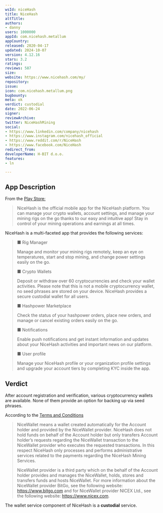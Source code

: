 ```yaml
---
wsId: niceHash
title: NiceHash
altTitle: 
authors:
- danny
users: 1000000
appId: com.nicehash.metallum
appCountry: 
released: 2020-04-17
updated: 2024-10-07
version: 4.12.16
stars: 3.2
ratings: 
reviews: 587
size: 
website: https://www.nicehash.com/my/
repository: 
issue: 
icon: com.nicehash.metallum.png
bugbounty: 
meta: ok
verdict: custodial
date: 2022-06-24
signer: 
reviewArchive: 
twitter: NiceHashMining
social:
- https://www.linkedin.com/company/nicehash
- https://www.instagram.com/nicehash_official
- https://www.reddit.com/r/NiceHash
- https://www.facebook.com/NiceHash
redirect_from: 
developerName: H-BIT d.o.o.
features:
- ln

---
```


## App Description

From the [Play Store:](https://play.google.com/store/apps/details?id=com.nicehash.metallum)

> NiceHash is the official mobile app for the NiceHash platform. You can manage your crypto wallets, account settings, and manage your mining rigs on the go thanks to our easy and intuitive app! Stay in control of your mining operations and earnings at all times.

NiceHash is a multi-faceted app that provides the following services:

> ■ Rig Manager
>
> Manage and monitor your mining rigs remotely, keep an eye on temperatures, start and stop mining, and change power settings easily on the go.
>
> ■ Crypto Wallets
>
> Deposit or withdraw over 60 cryptocurrencies and check your wallet activities. Please note that this is not a mobile cryptocurrency wallet, no seed phrases are stored on your device. NiceHash provides a secure custodial wallet for all users.
>
> ■ Hashpower Marketplace
>
> Check the status of your hashpower orders, place new orders, and manage or cancel existing orders easily on the go.
>
> ■ Notifications
>
> Enable push notifications and get instant information and updates about your NiceHash activities and important news on our platform.
>
> ■ User profile
>
> Manage your NiceHash profile or your organization profile settings and upgrade your account tiers by completing KYC inside the app.

## Verdict

After account registration and verification, various cryptocurrency wallets are available. None of them provide an option for backing up via seed phrases. 

According to the [Terms and Conditions](https://www.nicehash.com/legal-privacy/terms)

> NiceWallet means a wallet created automatically for the Account holder and provided by the NiceWallet provider. NiceHash does not hold funds on behalf of the Account holder but only transfers Account holder’s requests regarding the NiceWallet transaction to the NiceWallet provider who executes the requested transactions. In this respect NiceHash only processes and performs administrative services related to the payments regarding the NiceHash Mining Services. 
>
> NiceWallet provider is a third party which on the behalf of the Account holder provides and manages the NiceWallet, holds, stores and transfers funds and hosts NiceWallet. For more information about the NiceWallet provider BitGo, see the following website: https://www.bitgo.com and for NiceWallet provider NICEX Ltd., see the following website: https://www.nicex.com. 

The wallet service component of NiceHash is a **custodial** service.

